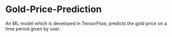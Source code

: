 # Gold-Price-Prediction

An ML model which is developed in TensorFlow, predicts the gold price on a time period given by user.
